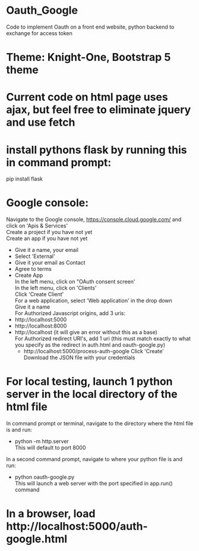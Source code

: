 # Oauth_Google
Code to implement Oauth on a front end website, python backend to exchange for access token

# Theme: Knight-One, Bootstrap 5 theme

# Current code on html page uses ajax, but feel free to eliminate jquery and use fetch

# install pythons flask by running this in command prompt:
pip install flask

# Google console:
Navigate to the Google console, https://console.cloud.google.com/ and click on 'Apis & Services' <br />
Create a project if you have not yet <br />
Create an app if you have not yet <br />
- Give it a name, your email
- Select 'External'
- Give it your email as Contact
- Agree to terms
- Create App <br />
In the left menu, click on "OAuth consent screen' <br />
In the left menu, click on 'Clients' <br />
Click 'Create Client' <br />
For a web application, select 'Web application' in the drop down <br />
Give it a name <br />
For Authorized Javascript origins, add 3 uris: <br />
- http://localhost:5000
- http://localhost:8000
- http://localhost (it will give an error without this as a base) <br />
For Authorized redirect URI's, add 1 uri (this must match exactly to what you specify as the redirect in auth.html and oauth-google.py) <br />
   -  http://localhost:5000/process-auth-google 
Click 'Create'  <br />
Download the JSON file with your credentials <br />


# For local testing, launch 1 python server in the local directory of the html file
In command prompt or terminal, navigate to the directory where the html file is and run:
- python -m http.server <br />
This will default to port 8000 <br />

In a second command prompt, navigate to where your python file is and run: <br />
- python oauth-google.py <br />
This will launch a web server with the port specified in app.run() command <br />

# In a browser, load http://localhost:5000/auth-google.html



